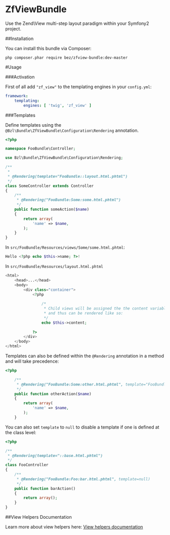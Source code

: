 ZfViewBundle
============

Use the Zend\View multi-step layout paradigm within your Symfony2 project.

##Installation

You can install this bundle via Composer:

`php composer.phar require bez/zfview-bundle:dev-master`

#Usage

###Activation

First of all add `"zf_view"` to the templating engines in your `config.yml`:

```yml
framework:
    templating:
        engines: [ 'twig', 'zf_view' ]
```

###Templates

Define templates using the `@Bzl\Bundle\ZfViewBundle\Configuration\Rendering` annotation.

```php
<?php

namespace FooBundle\Controller;

use Bzl\Bundle\ZfViewBundle\Configuration\Rendering;

/**
 *
 * @Rendering(template="FooBundle::layout.html.phtml")
 */
class SomeController extends Controller
{
    /**
     * @Rendering("FooBundle:Some:some.html.phtml")
     */
    public function someAction($name)
    {
        return array(
            'name' => $name,
        );
    }
}
```

In `src/FooBundle/Resources/views/Some/some.html.phtml`:

```php
Hello <?php echo $this->name; ?>!
```

In `src/FooBundle/Resources/layout.html.phtml`

```php
<html>
    <head>...</head>
    <body>
        <div class="container">
            <?php
                
                /* 
                 * Child views will be assigned the the content variable by default 
                 * and thus can be rendered like so:
                 */
                echo $this->content;
                
            ?>
        </div>
    </body>
</html>
```

Templates can also be defined within the `@Rendering` annotation in a method and will take precedence:

```php
<?php

    /**
     * @Rendering("FooBundle:Some:other.html.phtml", template="FooBundle::secondary-layout.html.phtml")
     */
    public function otherAction($name)
    {
        return array(
            'name' => $name,
        );
    }
```

You can also set `template` to `null` to disable a template if one is defined at the class level:

```php
<?php

/**
 * @Rendering(template="::base.html.phtml")
 */
class FooController
{
    /**
     * @Rendering("FooBundle:Foo:bar.html.phtml", template=null)
     */
    public function barAction()
    {
        return array();
    }
}

```

##View Helpers Documentation

Learn more about view helpers here: [View helpers documentation](Resources/docs/view-helpers.md)
